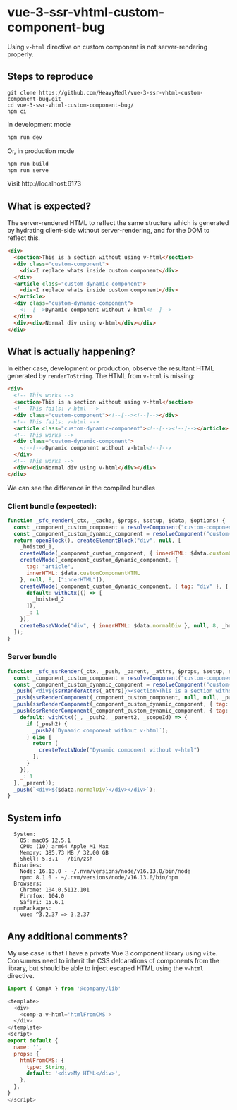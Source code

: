 # vue-3-ssr-vhtml-custom-component-bug

Using `v-html` directive on custom component is not server-rendering properly.

## Steps to reproduce

```
git clone https://github.com/HeavyMedl/vue-3-ssr-vhtml-custom-component-bug.git
cd vue-3-ssr-vhtml-custom-component-bug/
npm ci
```

In development mode

```bash
npm run dev
```

Or, in production mode

```bash
npm run build
npm run serve
```

Visit http://localhost:6173

## What is expected?

The server-rendered HTML to reflect the same structure which is generated by hydrating client-side without server-rendering, and for the DOM to reflect this.

```html
<div>
  <section>This is a section without using v-html</section>
  <div class="custom-component">
    <div>I replace whats inside custom component</div>
  </div>
  <article class="custom-dynamic-component">
    <div>I replace whats inside custom component</div>
  </article>
  <div class="custom-dynamic-component">
    <!--[-->Dynamic component without v-html<!--]-->
  </div>
  <div><div>Normal div using v-html</div></div>
</div>
```

## What is actually happening?

In either case, development or production, observe the resultant HTML generated by `renderToString`. The HTML from `v-html` is missing:

```html
<div>
  <!-- This works -->
  <section>This is a section without using v-html</section>
  <!-- This fails: v-html -->
  <div class="custom-component"><!--[--><!--]--></div>
  <!-- This fails: v-html -->
  <article class="custom-dynamic-component"><!--[--><!--]--></article>
  <!-- This works -->
  <div class="custom-dynamic-component">
    <!--[-->Dynamic component without v-html<!--]-->
  </div>
  <!-- This works -->
  <div><div>Normal div using v-html</div></div>
</div>
```

We can see the difference in the compiled bundles

### Client bundle (expected):

```javascript
function _sfc_render(_ctx, _cache, $props, $setup, $data, $options) {
  const _component_custom_component = resolveComponent("custom-component");
  const _component_custom_dynamic_component = resolveComponent("custom-dynamic-component");
  return openBlock(), createElementBlock("div", null, [
    _hoisted_1,
    createVNode(_component_custom_component, { innerHTML: $data.customComponentHTML }, null, 8, ["innerHTML"]),
    createVNode(_component_custom_dynamic_component, {
      tag: "article",
      innerHTML: $data.customComponentHTML
    }, null, 8, ["innerHTML"]),
    createVNode(_component_custom_dynamic_component, { tag: "div" }, {
      default: withCtx(() => [
        _hoisted_2
      ]),
      _: 1
    }),
    createBaseVNode("div", { innerHTML: $data.normalDiv }, null, 8, _hoisted_3)
  ]);
}
```

### Server bundle

```javascript
function _sfc_ssrRender(_ctx, _push, _parent, _attrs, $props, $setup, $data, $options) {
  const _component_custom_component = resolveComponent("custom-component");
  const _component_custom_dynamic_component = resolveComponent("custom-dynamic-component");
  _push(`<div${ssrRenderAttrs(_attrs)}><section>This is a section without using v-html</section>`);
  _push(ssrRenderComponent(_component_custom_component, null, null, _parent));
  _push(ssrRenderComponent(_component_custom_dynamic_component, { tag: "article" }, null, _parent));
  _push(ssrRenderComponent(_component_custom_dynamic_component, { tag: "div" }, {
    default: withCtx((_, _push2, _parent2, _scopeId) => {
      if (_push2) {
        _push2(`Dynamic component without v-html`);
      } else {
        return [
          createTextVNode("Dynamic component without v-html")
        ];
      }
    }),
    _: 1
  }, _parent));
  _push(`<div>${$data.normalDiv}</div></div>`);
}
```

## System info

```
  System:
    OS: macOS 12.5.1
    CPU: (10) arm64 Apple M1 Max
    Memory: 385.73 MB / 32.00 GB
    Shell: 5.8.1 - /bin/zsh
  Binaries:
    Node: 16.13.0 - ~/.nvm/versions/node/v16.13.0/bin/node
    npm: 8.1.0 - ~/.nvm/versions/node/v16.13.0/bin/npm
  Browsers:
    Chrome: 104.0.5112.101
    Firefox: 104.0
    Safari: 15.6.1
  npmPackages:
    vue: ^3.2.37 => 3.2.37
```

## Any additional comments?

My use case is that I have a private Vue 3 component library using `vite`. Consumers need to inherit the CSS delcarations of components from the library, but should be able to inject escaped HTML using the `v-html` directive.

```javascript
import { CompA } from '@company/lib'

<template>
  <div>
    <comp-a v-html='htmlFromCMS'>
  </div>
</template>
<script>
export default {
  name: '',
  props: {
    htmlFromCMS: {
      type: String,
      default: '<div>My HTML</div>',
    },
  },
}
</script>
```
